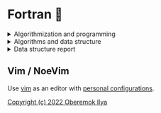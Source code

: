 # Fortran 🫣

<details>
<summary>Algorithmization and programming</summary>
  
- [x] [Exercise 1](https://github.com/Namakete/university-fortran/blob/main/Algorithmization%20and%20programming/ex.1.1/src/main.f90) - v.1
- [x] [Exercise 2](https://github.com/Namakete/university-fortran/blob/main/Algorithmization%20and%20programming/ex.2.19/src/main.f90) - v.19
- [x] [Exercise 3](https://github.com/Namakete/university-fortran/blob/main/Algorithmization%20and%20programming/ex.3.9/src/main.f90) - v.9
- [x] [Exercise 4](https://github.com/Namakete/university-fortran/blob/main/Algorithmization%20and%20programming/ex.4.6.a/src/main.f90) - v.6.a
- [x] [Exercise 5](https://github.com/Namakete/university-fortran/blob/main/Algorithmization%20and%20programming/ex.5.14.b/src/main.f90) - v.14.b
- [x] [Exercise 6](https://github.com/Namakete/university-fortran/blob/main/Algorithmization%20and%20programming/ex.6.3/src/main.f90) - v.3
- [x] [Exercise 7](https://github.com/Namakete/university-fortran/blob/main/Algorithmization%20and%20programming/ex.7/ex.7.2.a/src/main.f90) - v.2.a
- [x] [Exercise 7](https://github.com/Namakete/university-fortran/blob/main/Algorithmization%20and%20programming/ex.7/ex.7.16.a/src/main.f90) - v.16.a
- [x] [Exercise 7](https://github.com/Namakete/university-fortran/blob/main/Algorithmization%20and%20programming/ex.7/ex.7.23/src/main.f90) - v.23
- [x] [Exercise 7](https://github.com/Namakete/university-fortran/blob/main/Algorithmization%20and%20programming/ex.7/ex.7.31/src/main.f90) - v.31
- [x] [Exercise 7](https://github.com/Namakete/university-fortran/blob/main/Algorithmization%20and%20programming/ex.7/ex.7.40/src/main.f90) - v.40
- [x] [Exercise 8](https://github.com/Namakete/university-fortran/blob/main/Algorithmization%20and%20programming/ex.8.11/src/main.f90) - v.11
  
</details>

<details>
<summary>Algorithms and data structure</summary>
  
- [x] [Exercise 1.1](https://github.com/Namakete/university-fortran/blob/main/Algorithms%20and%20data%20structure/alg.ex.1.1.1/src/main.f90) - v.1
- [x] [Exercise 1.2](https://github.com/Namakete/university-fortran/blob/main/Algorithms%20and%20data%20structure/alg.ex.1.2.1/src/main.f90) - v.1
- [x] [Exercise 1.3](https://github.com/Namakete/university-fortran/blob/main/Algorithms%20and%20data%20structure/alg.ex.1.3.1/src/main.f90) - v.1
- [x] [Exercise 1.4](https://github.com/Namakete/university-fortran/blob/main/Algorithms%20and%20data%20structure/alg.ex.1.4.1/src/main.f90) - v.1
- [x] [Exercise 1.5](https://github.com/Namakete/university-fortran/blob/main/Algorithms%20and%20data%20structure/alg.ex.1.5.1/src/main.f90) - v.1
- [x] [Exercise 2](https://github.com/Namakete/university-fortran/blob/main/Algorithms%20and%20data%20structure/alg.ex.2.1.c/src/main.f90) - v.1
- [x] [Exercise 3](https://github.com/Namakete/university-fortran/blob/main/Algorithms%20and%20data%20structure/alg.ex.3.1/src/main.f90) - v.1
- [ ] ~~Exercise~~ 4 - v.1
- [ ] ~~Exercise 5~~ - v.1
  
</details>

<details>
<summary>Data structure report</summary>
  
- [Title page](https://github.com/Namakete/university-fortran/blob/main/Data%20structure%20report/source/1.tex) 
- [Content](https://github.com/Namakete/university-fortran/blob/main/Data%20structure%20report/source/2.tex)
  
</details>



## Vim / NoeVim

Use [vim](https://neovim.io/) as an editor with [personal configurations](https://github.com/Namakete/personal-dotfiles/tree/main/nvim).

[Copyright (c) 2022 Oberemok Ilya](https://github.com/Namakete/university-fortran/blob/main/LICENCE.md)

